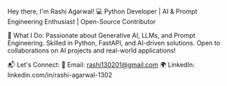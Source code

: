 Hey there, I'm Rashi Agarwal! 💻 Python Developer | AI & Prompt Engineering Enthusiast | Open-Source Contributor

🔹 What I Do:
Passionate about Generative AI, LLMs, and Prompt Engineering.
Skilled in Python, FastAPI, and AI-driven solutions.
Open to collaborations on AI projects and real-world applications!

📬 Let's Connect: 
📧 Email: rashi130201@gmail.com 
🌍 LinkedIn: linkedin.com/in/rashi-agarwal-1302

